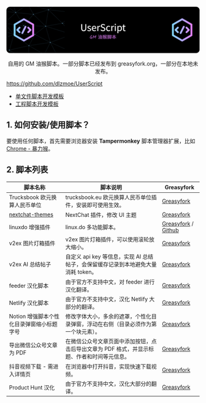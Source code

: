 <p align="center"><img src="./assets/github-header-image.png"></p>

<p align="center">自用的 GM 油猴脚本。一部分脚本已经发布到 greasyfork.org，一部分在本地未发布。</p>

https://github.com/dlzmoe/UserScript

- [单文件脚本开发模板](./scripts-template.js)
- [工程脚本开发模板](./example-scripts/)

## 1. 如何安装/使用脚本？

要使用任何脚本，首先需要浏览器安装 **Tampermonkey** 脚本管理器扩展，比如 [Chrome - 暴力猴](https://chromewebstore.google.com/detail/jinjaccalgkegednnccohejagnlnfdag)。

## 2. 脚本列表

| 脚本名称                                  | 脚本说明                                                                                    | Greasyfork                                                                                                               |
| ----------------------------------------- | ------------------------------------------------------------------------------------------- | ------------------------------------------------------------------------------------------------------------------------ |
| Trucksbook 欧元换算人民币单位             | trucksbook.eu 欧元换算人民币单位插件，安装即可使用生效。                                    | [Greasyfork](https://greasyfork.org/scripts/515007)                                                                      |
| [nextchat-themes](./nextchat-themes/)     | NextChat 插件，修改 UI 主题                                                                 | [Greasyfork](https://greasyfork.org/scripts/513677)                                                                      |
| linuxdo 增强插件                          | linux.do 多功能脚本。                                                                       | [Greasyfork](https://greasyfork.org/scripts/501827) / [Github](https://github.com/dlzmoe/linuxdo-scripts)                |
| v2ex 图片灯箱插件                         | v2ex 图片灯箱插件，可以使用滚轮放大缩小。                                                   | [Greasyfork](https://greasyfork.org/scripts/454963)                                                                      |
| v2ex AI 总结帖子                          | 自定义 api key 等信息，实现 AI 总结帖子，会保留缓存记录到本地避免大量消耗 token。           | [Greasyfork](https://greasyfork.org/scripts/505714)                                                                      |
| feeder 汉化脚本                           | 由于官方不支持中文，对 feeder 进行汉化翻译。                                                | [Greasyfork](https://greasyfork.org/scripts/481157)                                                                      |
| Netlify 汉化脚本                          | 由于官方不支持中文，汉化 Netlify 大部分的翻译。                                             | [Greasyfork](https://greasyfork.org/scripts/484197)                                                                      |
| Notion 增强脚本个性化目录弹窗缩小标题字号 | 修改字体大小，多余的遮罩，个性化目录弹窗，浮动在右侧（目录必须作为第一个块元素）。          | [Greasyfork](https://greasyfork.org/scripts/485105)                                                                      |
| 导出微信公众号文章为 PDF                  | 在微信公众号文章页面中添加按钮，点击后导出文章为 PDF 格式，并显示标题、作者和时间等元信息。 | [Greasyfork](https://greasyfork.org/scripts/510683)                                                                      |
| 抖音视频下载 - 需进入详情页               | 在浏览器中打开抖音，实现快速下载视频。                                                      | [Greasyfork](https://raw.githubusercontent.com/dlzmoe/scripts/refs/heads/main/douyin-download/douyin-download.user.js)   |
| Product Hunt 汉化                         | 由于官方不支持中文，汉化大部分的翻译。                                                      | [Greasyfork](https://raw.githubusercontent.com/dlzmoe/scripts/refs/heads/main/producthunt-zhcn/producthunt-zhcn.user.js) |
